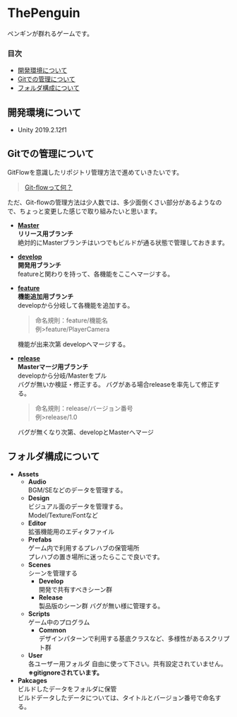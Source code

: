 # ThePenguin
ペンギンが群れるゲームです。
### 目次
- [開発環境について](#開発環境について)
- [Gitでの管理について](#GitUsage)
- [フォルダ構成について](#フォルダ構成について)

## 開発環境について
- Unity 2019.2.12f1

## <div id="GitUsage">Gitでの管理について</div>
GitFlowを意識したリポジトリ管理方法で進めていきたいです。
> [Git-flowって何？](https://qiita.com/KosukeSone/items/514dd24828b485c69a05)

ただ、Git-flowの管理方法は少人数では、多少面倒くさい部分があるようなので、ちょっと変更した感じで取り組みたいと思います。

- [**Master**]()<br>
  **リリース用ブランチ**<br>
  絶対的にMasterブランチはいつでもビルドが通る状態で管理しておきます。
- [**develop**]()<br>
  **開発用ブランチ**<br>
  featureと関わりを持って、各機能をここへマージする。
- [**feature**]()<br>
  **機能追加用ブランチ**<br>
  developから分岐して各機能を追加する。<br>
  > 命名規則：feature/機能名<br>
    例>feature/PlayerCamera
   
  機能が出来次第 developへマージする。
- [**release**]()<br>
  **Masterマージ用ブランチ**<br>
  developから分岐/Masterをプル<br>
  バグが無いか検証・修正する。 バグがある場合releaseを率先して修正する。<br>
  > 命名規則：release/バージョン番号<br>
    例>release/1.0
    
    バグが無くなり次第、developとMasterへマージ

## フォルダ構成について
- **Assets**
  - **Audio**<br>
  	BGM/SEなどのデータを管理する。
  - **Design**<br>
  	ビジュアル面のデータを管理する。<br>
  Model/Texture/Fontなど
  - **Editor**<br>
  	拡張機能用のエディタファイル
  - **Prefabs**<br>
	ゲーム内で利用するプレハブの保管場所<br>
	プレハブの置き場所に迷ったらここで良いです。
  - **Scenes**<br>
  	シーンを管理する
    - **Develop**<br>
      	開発で共有すべきシーン群
    - **Release**<br>
      	製品版のシーン群 バグが無い様に管理する。
  - **Scripts**<br>
    	ゲーム中のプログラム
    - **Common**<br>
	デザインパターンで利用する基底クラスなど、多様性があるスクリプト群
  - **User**<br>
    	各ユーザー用フォルダ 自由に使って下さい。共有設定されていません。<br>
    **※gitignoreされています。**
 - **Pakcages**<br>
  ビルドしたデータをフォルダに保管<br>
  ビルドデータしたデータについては、タイトルとバージョン番号で命名する。
  

